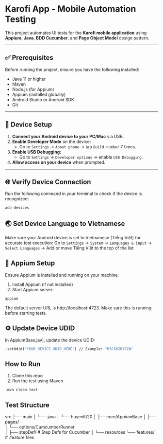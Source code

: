 # Karofi App - Mobile Automation Testing

This project automates UI tests for the **Karofi mobile application** using **Appium**, **Java**, **BDD Cucumber**, and **Page Object Model** design pattern.

---

## ✅ Prerequisites

Before running the project, ensure you have the following installed:

- Java 11 or higher
- Maven
- Node.js (for Appium)
- Appium (installed globally)
- Android Studio or Android SDK
- Git

---

## 📱 Device Setup

1. **Connect your Android device to your PC/Mac** via USB.
2. **Enable Developer Mode** on the device:
   - Go to `Settings` → `About phone` → tap `Build number` 7 times.
3. **Enable USB Debugging**:
   - Go to `Settings` → `Developer options` → enable `USB Debugging`.
4. **Allow access on your device** when prompted.

---

## 🌐 Verify Device Connection

Run the following command in your terminal to check if the device is recognized: 
```bash
adb devices
```
## 🌏 Set Device Language to Vietnamese
Make sure your Android device is set to Vietnamese (Tiếng Việt) for accurate test execution:
Go to `Settings` → `System` → `Languages & input` → `Select Languages` → Add or move Tiếng Việt to the top of the list

## 🔧 Appium Setup
Ensure Appium is installed and running on your machine:

1. Install Appium (if not installed)
2. Start Appium server:
```bash
appium
```
The default server URL is http://localhost:4723. Make sure this is running before starting tests.

## ⚙️ Update Device UDID
In AppiumBase.jav), update the device UDID:
```bash
.setUdid("YOUR_DEVICE_UDID_HERE") // Example: "R5CX62RY7CW"
```
## How to Run
1. Clone this repo
2. Run the test using Maven 
```bash
.mvn clean test
```
## Test Structure
src
├── main
│   └── java
│       └── huyenltt20
│          ├──core/AppiumBase
│          ├── pages/              
│          └── options/CumcumberRunner               
│          ├── stepDef/     # Step Defs for Cucumber
│  └── resources
      └── features/                # .feature files
